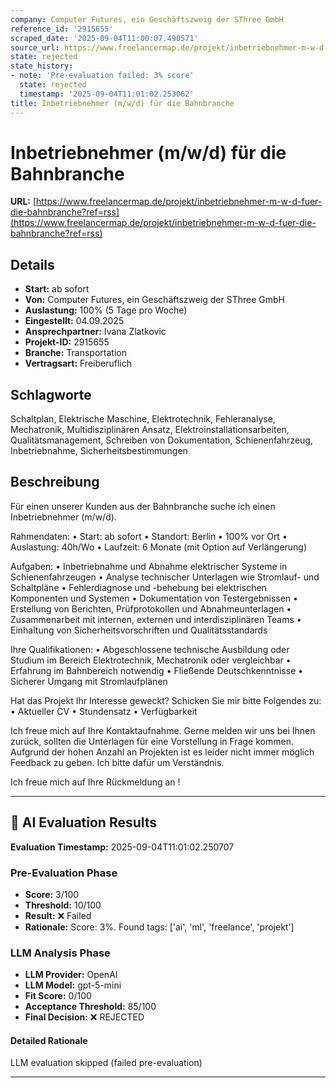 ```yaml
---
company: Computer Futures, ein Geschäftszweig der SThree GmbH
reference_id: '2915655'
scraped_date: '2025-09-04T11:00:07.490571'
source_url: https://www.freelancermap.de/projekt/inbetriebnehmer-m-w-d-fuer-die-bahnbranche?ref=rss
state: rejected
state_history:
- note: 'Pre-evaluation failed: 3% score'
  state: rejected
  timestamp: '2025-09-04T11:01:02.253062'
title: Inbetriebnehmer (m/w/d) für die Bahnbranche
---
```



# Inbetriebnehmer (m/w/d) für die Bahnbranche
**URL:** [https://www.freelancermap.de/projekt/inbetriebnehmer-m-w-d-fuer-die-bahnbranche?ref=rss](https://www.freelancermap.de/projekt/inbetriebnehmer-m-w-d-fuer-die-bahnbranche?ref=rss)
## Details
- **Start:** ab sofort
- **Von:** Computer Futures, ein Geschäftszweig der SThree GmbH
- **Auslastung:** 100% (5 Tage pro Woche)
- **Eingestellt:** 04.09.2025
- **Ansprechpartner:** Ivana Zlatkovic
- **Projekt-ID:** 2915655
- **Branche:** Transportation
- **Vertragsart:** Freiberuflich

## Schlagworte
Schaltplan, Elektrische Maschine, Elektrotechnik, Fehleranalyse, Mechatronik, Multidisziplinären Ansatz, Elektroinstallationsarbeiten, Qualitätsmanagement, Schreiben von Dokumentation, Schienenfahrzeug, Inbetriebnahme, Sicherheitsbestimmungen

## Beschreibung
Für einen unserer Kunden aus der Bahnbranche suche ich einen Inbetriebnehmer (m/w/d).

Rahmendaten:
• Start: ab sofort
• Standort: Berlin
• 100% vor Ort
• Auslastung: 40h/Wo
• Laufzeit: 6 Monate (mit Option auf Verlängerung)

Aufgaben:
• Inbetriebnahme und Abnahme elektrischer Systeme in Schienenfahrzeugen
• Analyse technischer Unterlagen wie Stromlauf- und Schaltpläne
• Fehlerdiagnose und -behebung bei elektrischen Komponenten und Systemen
• Dokumentation von Testergebnissen
• Erstellung von Berichten, Prüfprotokollen und Abnahmeunterlagen
• Zusammenarbeit mit internen, externen und interdisziplinären Teams
• Einhaltung von Sicherheitsvorschriften und Qualitätsstandards

Ihre Qualifikationen:
• Abgeschlossene technische Ausbildung oder Studium im Bereich Elektrotechnik, Mechatronik oder vergleichbar
• Erfahrung im Bahnbereich notwendig
• Fließende Deutschkenntnisse
• Sicherer Umgang mit Stromlaufplänen

Hat das Projekt Ihr Interesse geweckt? Schicken Sie mir bitte Folgendes zu:
• Aktueller CV
• Stundensatz
• Verfügbarkeit

Ich freue mich auf Ihre Kontaktaufnahme. Gerne melden wir uns bei Ihnen zurück, sollten die Unterlagen für eine Vorstellung in Frage kommen. Aufgrund der hohen Anzahl an Projekten ist es leider nicht immer möglich Feedback zu geben. Ich bitte dafür um Verständnis.

Ich freue mich auf Ihre Rückmeldung an !

---

## 🤖 AI Evaluation Results

**Evaluation Timestamp:** 2025-09-04T11:01:02.250707

### Pre-Evaluation Phase
- **Score:** 3/100
- **Threshold:** 10/100
- **Result:** ❌ Failed
- **Rationale:** Score: 3%. Found tags: ['ai', 'ml', 'freelance', 'projekt']

### LLM Analysis Phase
- **LLM Provider:** OpenAI
- **LLM Model:** gpt-5-mini
- **Fit Score:** 0/100
- **Acceptance Threshold:** 85/100
- **Final Decision:** ❌ REJECTED

#### Detailed Rationale
LLM evaluation skipped (failed pre-evaluation)

---
